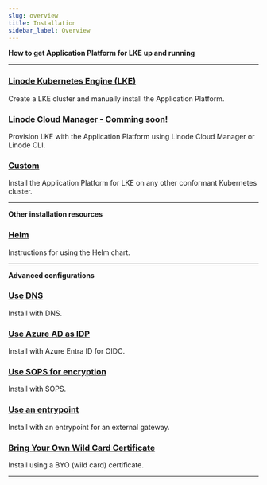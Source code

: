 ```yaml
---
slug: overview
title: Installation
sidebar_label: Overview
---
```


**How to get Application Platform for LKE up and running**

---

### [Linode Kubernetes Engine (LKE)](linode.md)
Create a LKE cluster and manually install the Application Platform.

### [Linode Cloud Manager - Comming soon!](apl.md)
Provision LKE with the Application Platform using Linode Cloud Manager or Linode CLI.

### [Custom](custom.md)
Install the Application Platform for LKE on any other conformant Kubernetes cluster.

---

**Other installation resources**

### [Helm](helm.md)
Instructions for using the Helm chart.

---

**Advanced configurations**

### [Use DNS](dns.md)
Install with DNS.

### [Use Azure AD as IDP](oidc.md)
Install with Azure Entra ID for OIDC.

### [Use SOPS for encryption](sops.md)
Install with SOPS.

### [Use an entrypoint](entrypoint.md)
Install with an entrypoint for an external gateway.

### [Bring Your Own Wild Card Certificate](byo-wildcard.md)
Install using a BYO (wild card) certificate.

---
